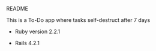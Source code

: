 README

This is a To-Do app where tasks self-destruct after 7 days

* Ruby version 2.2.1

* Rails 4.2.1